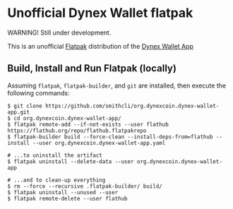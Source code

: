 # Unofficial Dynex Wallet flatpak

WARNING! Still under development.

This is an unofficial [Flatpak](https://flatpak.org/) distribution of the [Dynex Wallet App](https://github.com/dynexcoin/Dynex-Wallet-App/tree/main)

## Build, Install and Run Flatpak (locally)

Assuming `flatpak`, `flatpak-builder`, and `git` are installed, then execute the following commands:

```shell
$ git clone https://github.com/smithcli/org.dynexcoin.dynex-wallet-app.git
$ cd org.dynexcoin.dynex-wallet-app/
$ flatpak remote-add --if-not-exists --user flathub https://flathub.org/repo/flathub.flatpakrepo
$ flatpak-builder build --force-clean --install-deps-from=flathub --install --user org.dynexcoin.dynex-wallet-app.yaml

# ...to uninstall the artifact
$ flatpak uninstall --delete-data --user org.dynexcoin.dynex-wallet-app

# ...and to clean-up everything
$ rm --force --recursive .flatpak-builder/ build/
$ flatpak uninstall --unused --user
$ flatpak remote-delete --user flathub
```

